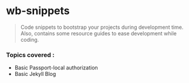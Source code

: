 # wb-snippets
> Code snippets to bootstrap your projects during development time.
Also, contains some resource guides to ease development while coding.

### Topics covered :
* Basic Passport-local authorization
* Basic Jekyll Blog